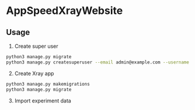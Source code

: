 # AppSpeedXrayWebsite

## Usage
1. Create super user
```bash
python3 manage.py migrate
python3 manage.py createsuperuser --email admin@example.com --username admin
```
2. Create Xray app
```bash
python3 manage.py makemigrations
python3 manage.py migrate
```
3. Import experiment data
```bash
```

